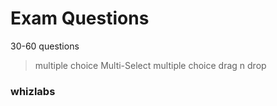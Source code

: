 # Exam Questions #

30-60 questions
>multiple choice
Multi-Select multiple choice
drag n drop

### whizlabs ###